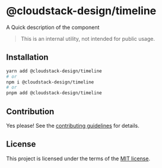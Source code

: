 # @cloudstack-design/timeline

A Quick description of the component

> This is an internal utility, not intended for public usage.

## Installation

```sh
yarn add @cloudstack-design/timeline
# or
npm i @cloudstack-design/timeline
# or
pnpm add @cloudstack-design/timeline
```

## Contribution

Yes please! See the
[contributing guidelines](https://github.com/cloudstack-tech/cloudstack-design/blob/master/CONTRIBUTING.md)
for details.

## License

This project is licensed under the terms of the
[MIT license](https://github.com/cloudstack-tech/cloudstack-design/blob/master/LICENSE).